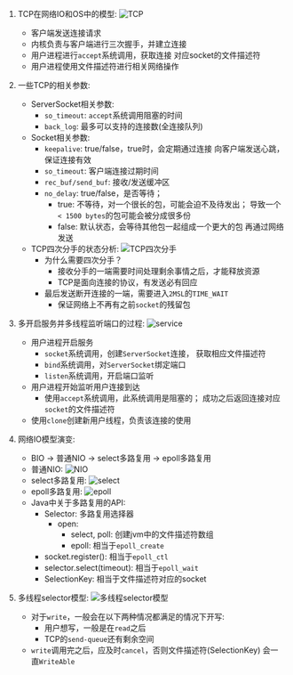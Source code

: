 1. TCP在网络IO和OS中的模型:
    ![TCP](./images/TCPInNetworkIO.png)
    - 客户端发送连接请求
    - 内核负责与客户端进行三次握手，并建立连接
    - 用户进程进行`accept`系统调用，获取连接
    对应socket的文件描述符
    - 用户进程使用文件描述符进行相关网络操作
    
2. 一些TCP的相关参数:
    - ServerSocket相关参数:
        - `so_timeout`: `accept`系统调用阻塞的时间
        - `back_log`: 最多可以支持的连接数(全连接队列)
    - Socket相关参数:
        - `keepalive`: true/false，true时，会定期通过连接
        向客户端发送心跳，保证连接有效
        - `so_timeout`: 客户端连接过期时间
        - `rec_buf/send_buf`: 接收/发送缓冲区
        - `no_delay`: true/false，是否等待；
            - true: 不等待，对一个很长的包，可能会迫不及待发出；
            导致一个`< 1500 bytes`的包可能会被分成很多份
            - false: 默认状态，会等待其他包一起组成一个更大的包
            再通过网络发送
    - TCP四次分手的状态分析:
        ![TCP四次分手](./images/TCP四次分手.png)
        - 为什么需要四次分手？
            - 接收分手的一端需要时间处理剩余事情之后，才能释放资源
            - TCP是面向连接的协议，有发送必有回应
        - 最后发送断开连接的一端，需要进入`2MSL`的`TIME_WAIT`
            - 保证网络上不再有之前`socket`的残留包
    
3. 多开启服务并多线程监听端口的过程:
    ![service](./images/NetworkBIO.png)
    - 用户进程开启服务
        - `socket`系统调用，创建`ServerSocket`连接，
        获取相应文件描述符
        - `bind`系统调用，对`ServerSocket`绑定端口
        - `listen`系统调用，开启端口监听
    - 用户进程开始监听用户连接到达
        - 使用`accept`系统调用，此系统调用是阻塞的；
        成功之后返回连接对应`socket`的文件描述符
    - 使用`clone`创建新用户线程，负责该连接的使用
   
4. 网络IO模型演变:
    - BIO -> 普通NIO -> select多路复用 -> epoll多路复用
    - 普通NIO:
        ![NIO](./images/普通NIO.png)
    - select多路复用:
        ![select](./images/select多路复用.png)
    - epoll多路复用:
        ![epoll](./images/epoll.png)
    - Java中关于多路复用的API:
        - Selector: 多路复用选择器
            - open:
                - select, poll: 创建jvm中的文件描述符数组
                - epoll: 相当于`epoll_create`
        - socket.register(): 相当于`epoll_ctl`
        - selector.select(timeout): 相当于`epoll_wait`
        - SelectionKey: 相当于文件描述符对应的socket
    
5. 多线程selector模型:
    ![多线程selector模型](./images/MultiThreadInNetworkIO.png)
    - 对于`write`，一般会在以下两种情况都满足的情况下开写:
        - 用户想写，一般是在`read`之后
        - TCP的`send-queue`还有剩余空间
    - `write`调用完之后，应及时`cancel`，否则文件描述符(SelectionKey)
    会一直`WriteAble`